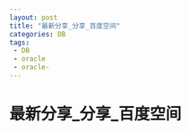 ```yaml
---
layout: post
title: "最新分享_分享_百度空间"
categories: DB
tags: 
 - DB
 - oracle
 - oracle-
--- 
```


# 最新分享_分享_百度空间


